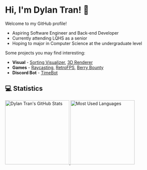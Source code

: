 # Hi, I'm Dylan Tran! 👋

Welcome to my GitHub profile!

- Aspiring Software Engineer and Back-end Developer
- Currently attending LQHS as a senior
- Hoping to major in Computer Science at the undergraduate level

Some projects you may find interesting:
- **Visual** - [Sorting Visualizer](https://github.com/DylanBT928/sorting-visualizer), [3D Renderer](https://github.com/DylanBT928/3d-renderer)
- **Games** - [Raycasting](https://github.com/DylanBT928/raycasting), [RetroFPS](https://github.com/DylanBT928/RetroFPS), [Berry Bounty](https://github.com/DylanBT928/berry-bounty)
- **Discord Bot** - [TimeBot](https://github.com/DylanBT928/TimeBot)

## 💻 Statistics
<div>
    <a href="https://www.githubwrapped.io/DylanBT928">
        <img height="210" alt="Dylan Tran's GitHub Stats" src="https://github-readme-stats-dylans-projects-9d894771.vercel.app/api?username=DylanBT928&theme=gotham&show_icons=true&include_all_commits=true"/>
    </a>
    <a href="https://www.githubwrapped.io/DylanBT928">
        <img height="210" alt="Most Used Languages" src="https://github-readme-stats-dylans-projects-9d894771.vercel.app/api/top-langs/?username=DylanBT928&layout=compact&theme=gotham&langs_count=8&size_weight=0.5&count_weight=0.5"/>
    </a>
</div>
